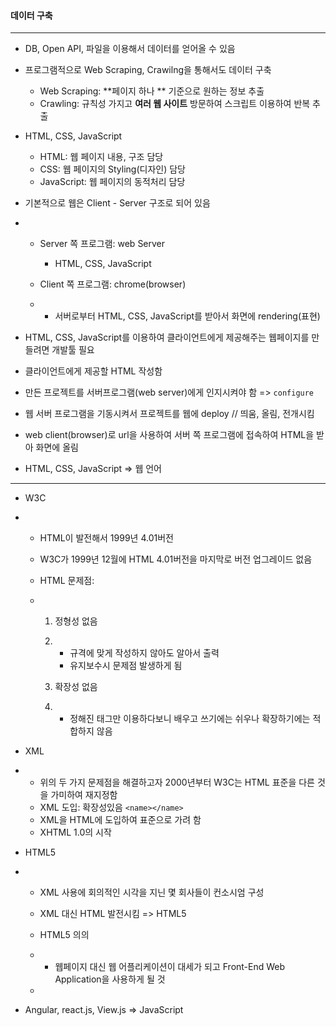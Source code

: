 #### 데이터 구축

---

- DB, Open API, 파일을 이용해서 데이터를 얻어올 수 있음

- 프로그램적으로 Web Scraping, Crawilng을 통해서도 데이터 구축

  - Web Scraping: **페이지 하나 ** 기준으로 원하는 정보 추출
  - Crawling: 규칙성 가지고 **여러 웹 사이트** 방문하여 스크립트 이용하여 반복 추출

  

- HTML, CSS, JavaScript

  - HTML: 웹 페이지 내용, 구조 담당
  - CSS: 웹 페이지의 Styling(디자인) 담당
  - JavaScript: 웹 페이지의 동적처리 담당

  

- 기본적으로 웹은 Client - Server 구조로 되어 있음

- - Server 쪽 프로그램: web Server

    - HTML, CSS, JavaScript

  - Client 쪽 프로그램: chrome(browser)

  - - 서버로부터 HTML, CSS, JavaScript를 받아서 화면에 rendering(표현)

 

- HTML, CSS, JavaScript를 이용하여 클라이언트에게 제공해주는 웹페이지를 만들려면 개발툴 필요

- 클라이언트에게 제공할 HTML 작성함
- 만든 프로젝트를 서버프로그램(web server)에게 인지시켜야 함 => `configure`
- 웹 서버 프로그램을 기동시켜서 프로젝트를 웹에 deploy // 띄움, 올림, 전개시킴
- web client(browser)로 url을 사용하여 
  서버 쪽 프로그램에 접속하여 HTML을 받아 화면에 올림

 

- HTML, CSS, JavaScript => 웹 언어

  

---

- W3C

- - HTML이 발전해서 1999년 4.01버전

  - W3C가 1999년 12월에 HTML 4.01버전을 마지막로 버전 업그레이드 없음

  - HTML 문제점:

  - 1. 정형성 없음

    2. - 규격에 맞게 작성하지 않아도 알아서 출력
       - 유지보수시 문제점 발생하게 됨

    3. 확장성 없음

    4. - 정해진 태그만 이용하다보니
         배우고 쓰기에는 쉬우나 확장하기에는 적합하지 않음

 

- XML

- - 위의 두 가지 문제점을 해결하고자
                2000년부터 W3C는 HTML 표준을 다른 것을 가미하여 재지정함
  - XML 도입: 확장성있음
                       `<name></name>`
  - XML을 HTML에 도입하여 표준으로 가려 함
  - XHTML 1.0의 시작

 

- HTML5

- - XML 사용에 회의적인 시각을 지닌 몇 회사들이 컨소시엄 구성

  - XML 대신 HTML 발전시킴 => HTML5

  - HTML5 의의

  - - 웹페이지 대신 웹 어플리케이션이 대세가 되고
      Front-End Web Application을 사용하게 될 것

  - 

- Angular, react.js, View.js => JavaScript

 